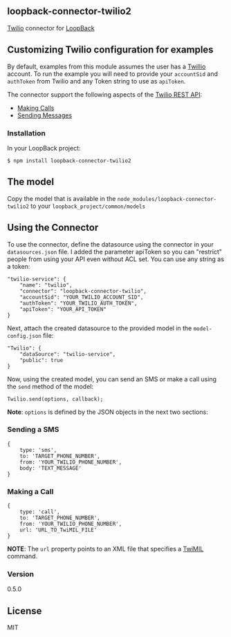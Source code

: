 ## loopback-connector-twilio2

[Twilio](http://www.twilio.com/) connector for [LoopBack](http://www.loopback.io)

## Customizing Twilio configuration for examples

By default, examples from this module assumes the user has a [Twillio](http://www.twilio.com) account.  To run the example you will need to provide your `accountSid` and `authToken` from Twilio and any Token string to use as `apiToken`.

The connector support the following aspects of the [Twilio REST API](http://www.twilio.com/docs/api/rest):
  - [Making Calls](http://www.twilio.com/docs/api/rest/making-calls)
  - [Sending Messages](http://www.twilio.com/docs/api/rest/sending-messages)

### Installation

In your LoopBack project:
    
    $ npm install loopback-connector-twilio2

## The model
Copy the model that is available in the `node_modules/loopback-connector-twilio2` to your `loopback_project/common/models`


## Using the Connector
To use the connector, define the datasource using the connector in your `datasources.json` file. I added the parameter apiToken so you can "restrict" people from using your API even without ACL set. You can use any string as a token:

    
    "twilio-service": {
        "name": "twilio",
        "connector": "loopback-connector-twilio",
        "accountSid": "YOUR_TWILIO_ACCOUNT_SID",
        "authToken": "YOUR_TWILIO_AUTH_TOKEN",
        "apiToken": "YOUR_API_TOKEN"  
    }
  
Next, attach the created datasource to the provided model in the `model-config.json` file:

    "Twilio": {
        "dataSource": "twilio-service",
        "public": true
    }
    
Now, using the created model, you can send an SMS or make a call using the `send` method of the model:
    
    Twilio.send(options, callback);
    
**Note**: `options` is defined by the JSON objects in the next two sections:

### Sending a SMS
    {
        type: 'sms',
        to: 'TARGET_PHONE_NUMBER',
        from: 'YOUR_TWILIO_PHONE_NUMBER',
        body: 'TEXT_MESSAGE'
    }

### Making a Call
    {
        type: 'call',
        to: 'TARGET_PHONE_NUMBER',
        from: 'YOUR_TWILIO_PHONE_NUMBER',
        url: 'URL_TO_TwiMIL_FILE'
    }
        
**NOTE**: The `url` property points to an XML file that specifies a [TwiMIL](http://www.twilio.com/docs/api/twiml) command.

### Version
0.5.0

License
----

MIT